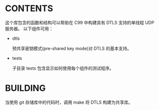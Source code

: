 # CONTENTS

这个库包含的函数和结构可以帮助在 C99 中构建具有 DTLS 支持的单线程 UDP 服务器。
以下组件可用：

* dtls
  
  预共享密钥模式(pre-shared key mode)对 DTLS 的基本支持。

* tests
  
  子目录 tests 包含显示如何使用每个组件的测试程序。

# BUILDING

当使用 git 存储库中的代码时，调用 make 将 DTLS 构建为共享库。
